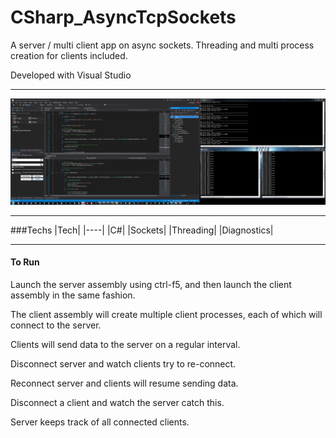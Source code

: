 # CSharp_AsyncTcpSockets


A server / multi client app on async sockets. Threading and multi process creation for clients included.

Developed with Visual Studio

---

![Screen Shot](https://github.com/Apollo013/CSharp_AsyncTcpSockets/blob/master/ScreenShot.png?raw=true "Screen shot")

---

###Techs
|Tech|
|----|
|C#|
|Sockets|
|Threading|
|Diagnostics|

---

#### To Run
Launch the server assembly using ctrl-f5, and then launch the client assembly in the same fashion.

The client assembly will create multiple client processes, each of which will connect to the server.

Clients will send data to the server on a regular interval.

Disconnect server and watch clients try to re-connect.

Reconnect server and clients will resume sending data.

Disconnect a client and watch the server catch this.

Server keeps track of all connected clients.

